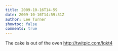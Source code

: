 ```yaml
---
title: 2009-10-16T14-59
date: 2009-10-16T14:59:31Z
author: Lee Turner
showtoc: false
comments: true
---
```


The cake is out of the oven http://twitpic.com/lqkt4

